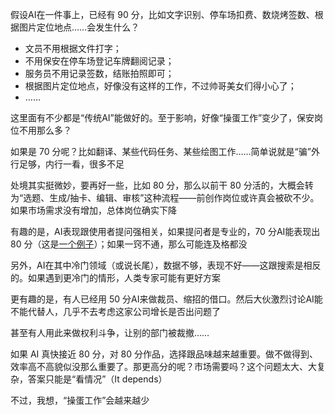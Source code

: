 假设AI在一件事上，已经有 90 分，比如文字识别、停车场扣费、数烧烤签数、根据图片定位地点……会发生什么？

- 文员不用根据文件打字；
- 不用保安在停车场登记车牌翻阅记录；
- 服务员不用记录签数，结账拍照即可；
- 根据图片定位地点，好像没有这样的工作，不过帅哥美女们得小心了；
- ……

这里面有不少都是“传统AI”能做好的。至于影响，好像“操蛋工作”变少了，保安岗位不用那么多？

如果是 70 分呢？比如翻译、某些代码任务、某些绘图工作……简单说就是“骗”外行足够，内行一看，很多不足

处境其实挺微妙，要再好一些，比如 80 分，那么以前干 80 分活的，大概会转为“选题、生成/抽卡、编辑、审核”这种流程——前创作岗位或许真会被砍不少。如果市场需求没有增加，总体岗位确实下降

有趣的是，AI表现跟使用者提问强相关，如果提问者是专业的，70 分AI能表现出 80 分（这是[一个例子](https://weibo.com/6083767801/Ph6yodydB)）；如果一窍不通，那么可能连及格都没

另外，AI在其中冷门领域（或说长尾），数据不够，表现不好——这跟搜索是相反的。如果遇到更冷门的情形，人类专家可能有更好方案

更有趣的是，有人已经用 50 分AI来做裁员、缩招的借口。然后大伙激烈讨论AI能不能代替人，几乎不去考虑这家公司增长是否出问题了

甚至有人用此来做权利斗争，让别的部门被裁撤……

如果 AI 真快接近 80 分，对 80 分作品，选择跟品味越来越重要。做不做得到、效率高不高貌似没那么重要了。那更高分的呢？市场需要吗？这个问题太大、大复杂，答案只能是“看情况”（It depends）

不过，我想，“操蛋工作”会越来越少
